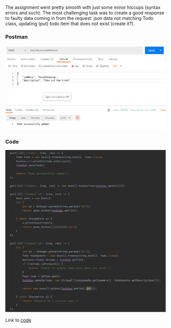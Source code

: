 The assignment went pretty smooth with just some minor hiccups (syntax errors and such). The most challenging task was to create a good response to faulty data coming in from the request: json data not matching Todo class, updating (put) todo item that does not exist (create it?). 


### Postman
![](exp4-post.png)

### Code
![](exp4-code.png)

Link to [code](sparkjava-counter)
